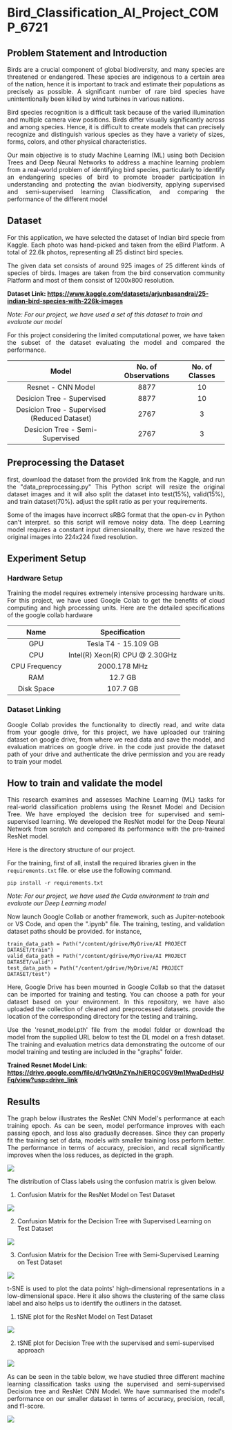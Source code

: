 # Bird_Classification_AI_Project_COMP_6721

## Problem Statement and Introduction
<p align="justify">
Birds are a crucial component of global biodiversity, and many species are threatened or endangered. These species
are indigenous to a certain area of the nation, hence it is important to track and estimate their populations as precisely
as possible. A significant number of rare bird species have unintentionally been killed by wind turbines in various nations.
</p>

<p align="justify">
Bird species recognition is a difficult task because of the varied illumination and multiple camera view
positions. Birds differ visually significantly across and among species. Hence, it is difficult to create models that
can precisely recognize and distinguish various species as they have a variety of sizes, forms, colors, and other physical characteristics.
</p>

<p align="justify">
Our main objective is to study Machine Learning (ML) using both Decision Trees and Deep Neural Networks to address a machine learning problem from a real-world problem of identifying bird species, particularly to identify an endangering species of bird to promote broader participation in understanding and protecting the avian biodiversity, applying supervised and semi-supervised learning Classification, and comparing the performance of the different model
</p>
  
## Dataset
<p align="justify">
For this application, we have selected the dataset of Indian bird specie from Kaggle. Each photo was hand-picked and taken from the eBird Platform. A total of 22.6k photos, representing all 25 distinct bird species.
</p>
  
<p align="justify">
The given data set consists of around 925 images of 25 different kinds of species of birds. Images are taken from the bird conservation community Platform and most of them consist of 1200x800 resolution.
</p>
  
**Dataset Link: https://www.kaggle.com/datasets/arjunbasandrai/25-indian-bird-species-with-226k-images**

*Note: For our project, we have used a set of this dataset to train and evaluate our model*

<p align="justify">
For this project considering the limited computational power, we have taken the subset of the dataset evaluating the model and compared the performance.
</p>

|Model | No. of Observations | No. of Classes |
|:---:|:-------------------:|:--------------:|
|Resnet - CNN Model | 8877 | 10 |
|Desicion Tree - Supervised | 8877 | 10 |  
|Desicion Tree - Supervised (Reduced Dataset) | 2767 | 3 |
|Desicion Tree - Semi-Supervised | 2767 | 3 |

## Preprocessing the Dataset
<p align="justify">
first, download the dataset from the provided link from the Kaggle, and run the "data_preprocessing.py"
This Python script will resize the original dataset images and it will also split the dataset into test(15%), valid(15%), and train dataset(70%). adjust the split ratio as per your requirements.
</p>
  
<p align="justify">
Some of the images have incorrect sRBG format that the open-cv in Python can't interpret. so this script will remove noisy data. The deep Learning model requires a constant input dimensionality, there we have resized the original images into 224x224 fixed resolution.
</p>
  
## Experiment Setup
### Hardware Setup
<p align="justify">
Training the model requires extremely intensive processing hardware units. For this project, we have used Google Colab to get the benefits of cloud computing and high processing units. Here are the detailed specifications of the google collab hardware
</p>
  
| Name | Specification |
|:----:|:-------------:|
| GPU | Tesla T4 - 15.109 GB |
| CPU | Intel(R) Xeon(R) CPU @ 2.30GHz |
| CPU Frequency | 2000.178 MHz |
| RAM | 12.7 GB |
| Disk Space | 107.7 GB |

### Dataset Linking
<p align="justify">
Google Collab provides the functionality to directly read, and write data from your google drive, for this project, we have uploaded our training dataset on google drive, from where we read data and save the model, and evaluation matrices on google drive. in the code just provide the dataset path of your drive and authenticate the drive permission and you are ready to train your model.
</p>

## How to train and validate the model
<p align="justify">
This research examines and assesses Machine Learning (ML) tasks for real-world classification problems using the Resnet Model and Decision Tree. We have employed the decision tree for supervised and semi-supervised learning. We developed the ResNet model for the Deep Neural Network from scratch and compared its performance with the pre-trained ResNet model.
</p>

Here is the directory structure of our project.

For the training, first of all, install the required libraries given in the `requirements.txt` file. or else use the following command.
```
pip install -r requirements.txt
```
*Note: For our project, we have used the Cuda environment to train and evaluate our Deep Learning model*

<p align="justify">
Now launch Google Collab or another framework, such as Jupiter-notebook or VS Code, and open the ".ipynb" file. The training, testing, and validation dataset paths should be provided. for instance,
</p>

```
train_data_path = Path("/content/gdrive/MyDrive/AI PROJECT DATASET/train")
valid_data_path = Path("/content/gdrive/MyDrive/AI PROJECT DATASET/valid")
test_data_path = Path("/content/gdrive/MyDrive/AI PROJECT DATASET/test")
```

<p align="justify">
Here, Google Drive has been mounted in Google Collab so that the dataset can be imported for training and testing. You can choose a path for your dataset based on your environment. In this repository, we have also uploaded the collection of cleaned and preprocessed datasets. provide the location of the corresponding directory for the testing and training.
</p>

<p align="justify">
Use the 'resnet_model.pth' file from the model folder or download the model from the supplied URL below to test the DL model on a fresh dataset. The training and evaluation metrics data demonstrating the outcome of our model training and testing are included in the "graphs" folder. 
</p>

**Trained Resnet Model Link: https://drive.google.com/file/d/1vQtUnZYnJhiERQC0GV9m1MwaDedHsUFq/view?usp=drive_link**

## Results
<p align="justify">
The graph below illustrates the ResNet CNN Model's performance at each training epoch. As can be seen, model performance improves with each passing epoch, and loss also gradually decreases. Since they can properly fit the training set of data, models with smaller training loss perform better. The performance in terms of accuracy, precision, and recall significantly improves when the loss reduces, as depicted in the graph.
</p>

![](graphs/Resnet_Model_Evaluation_Metrics_Loss_Accuracy_Score.png)

<P align="justify">
The distribution of Class labels using the confusion matrix is given below.
</P>

1. Confusion Matrix for the ResNet Model on Test Dataset

![](graphs/Resnet_Model_Confusion_Matrix_Test_dataset.png)

2. Confusion Matrix for the Decision Tree with Supervised Learning on Test Dataset

![](graphs/Supervised_Learning_Confusion_Matrix_Test_dataset.png)

3. Confusion Matrix for the Decision Tree with Semi-Supervised Learning on Test Dataset

![](graphs/Semi_Supervised_Learning_Confusion_Matrix_Test_dataset.png)

<p align="justify">
t-SNE is used to plot the data points' high-dimensional representations in a low-dimensional space. Here it also shows the clustering of the same class label and also helps us to identify the outliners in the dataset.  
</p>

1. tSNE plot for the ResNet Model on Test Dataset

![](graphs/Resnet_Model_Tsne_Plot_Test_Dataset.png)

2. tSNE plot for Decision Tree with the supervised and semi-supervised approach

![](graphs/Supervised_and_Semi_Supervised_learning_Tsne_Plot_Final_Test_dataset.png)

<p align="justify">
As can be seen in the table below, we have studied three different machine learning classification tasks using the supervised and semi-supervised Decision tree and ResNet CNN Model. We have summarised the model's performance on our smaller dataset in terms of accuracy, precision, recall, and f1-score.
</p>

![](graphs/Comparison_performance_matrix.png)

